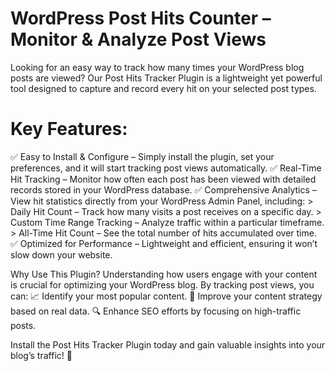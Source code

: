 # WordPress Post Hits Counter – Monitor & Analyze Post Views
Looking for an easy way to track how many times your WordPress blog posts are viewed? Our Post Hits Tracker Plugin is a lightweight yet powerful tool designed to capture and record every hit on your selected post types.

# Key Features:
  ✅ Easy to Install & Configure – Simply install the plugin, set your preferences, and it will start tracking post views automatically.
  ✅ Real-Time Hit Tracking – Monitor how often each post has been viewed with detailed records stored in your WordPress database.
  ✅ Comprehensive Analytics – View hit statistics directly from your WordPress Admin Panel, including:
    > Daily Hit Count – Track how many visits a post receives on a specific day.
    > Custom Time Range Tracking – Analyze traffic within a particular timeframe.
    > All-Time Hit Count – See the total number of hits accumulated over time.
  ✅ Optimized for Performance – Lightweight and efficient, ensuring it won’t slow down your website.

Why Use This Plugin?
Understanding how users engage with your content is crucial for optimizing your WordPress blog. By tracking post views, you can:
📈 Identify your most popular content.
🎯 Improve your content strategy based on real data.
🔍 Enhance SEO efforts by focusing on high-traffic posts.

Install the Post Hits Tracker Plugin today and gain valuable insights into your blog’s traffic! 🚀

